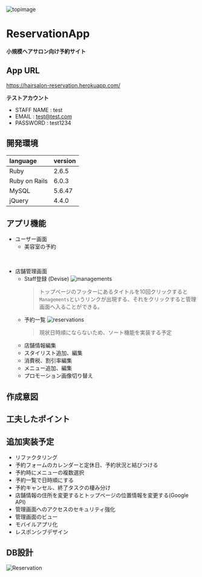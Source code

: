 ![topimage](https://user-images.githubusercontent.com/67569270/90042708-fe585c00-dd05-11ea-8b9a-27e112c42653.png)

# ReservationApp
  **小規模ヘアサロン向け予約サイト**

## App URL
  https://hairsalon-reservation.herokuapp.com/

**テストアカウント**
  - STAFF NAME : test
  - EMAIL : test@test.com
  - PASSWORD : test1234

## 開発環境
  |language|version|
  |:--------|:-------|
  |Ruby|2.6.5|
  |Ruby on Rails|6.0.3|
  |MySQL|5.6.47|
  |jQuery|4.4.0|

## アプリ機能
  - ユーザー画面
    - 美容室の予約

<br>

  - 店舗管理画面
    - Staff登録 (Devise)
      ![managements](https://gyazo.com/9ac1e6f6f35cd49cb5bd3d8530599bc2.gif)
        > トップページのフッターにあるタイトルを10回クリックすると`Managements`というリンクが出現する、それをクリックすると管理画面へ入ることができる。
    - 予約一覧
      ![reservations](https://user-images.githubusercontent.com/67569270/91419501-6ecab580-e88e-11ea-9f67-af42eebc257e.png)
        > 現状日時順にならないため、ソート機能を実装する予定
    - 店舗情報編集
    - スタイリスト追加、編集
    - 消費税、割引率編集
    - メニュー追加、編集
    - プロモーション画像切り替え

## 作成意図

## 工夫したポイント

## 追加実装予定
  - リファクタリング
  - 予約フォームのカレンダーと定休日、予約状況と結びつける
  - 予約時にメニューの複数選択
  - 予約一覧で日時順にする
  - 予約キャンセル、終了タスクの棲み分け
  - 店舗情報の住所を変更するとトップページの位置情報を変更する(Google API)
  - 管理画面へのアクセスのセキュリティ強化
  - 管理画面のビュー
  - モバイルアプリ化
  - レスポンシブデザイン

## DB設計

![Reservation](https://user-images.githubusercontent.com/67569270/91386233-82195900-e86d-11ea-830c-c1bba4936f7b.png)



<!--
①既にデプロイしている、もしくはローカル環境でアプリが完成している場合
◎READMEを書く理由
・成果物のURLを渡すだけでは、企業は成果物の技術レベルしか判断できないため
・READMEを見せることで、どこにこだわったのか、どんな意図でこのアプリを作ろうと思ったのかなどの熱意を伝えることができるため
◎READMEの書き方 参考URL
他にも参考になるサイトはあると思うので、まずは調べてみて下さい！
https://qiita.com/aocattleya/items/5f836e9c65ba3eb3af03
https://howpon.com/8334
◎READMEに記載する項目　※下記項目は必ず記載しましょう！
・アプリ名
・概要(このアプリでできることを書いて下さい)
・本番環境(デプロイ先　テストアカウント＆ID)
・制作背景(意図)
⇒どんな課題や不便なことを解決するためにこのアプリを作ったのか。
・DEMO(gifで動画や写真を貼って、ビューのイメージを掴んでもらいます)
⇒特に、デプロイがまだできていない場合はDEMOをつけることで見た目を企業側に伝えることができます。
・工夫したポイント
・使用技術(開発環境)
・課題や今後実装したい機能
・DB設計
-->

